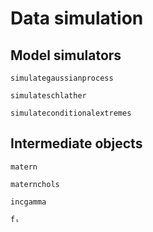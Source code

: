 # Data simulation

## Model simulators
```@docs
simulategaussianprocess

simulateschlather

simulateconditionalextremes
```

## Intermediate objects
```@docs
matern

maternchols

incgamma

fₛ
```
